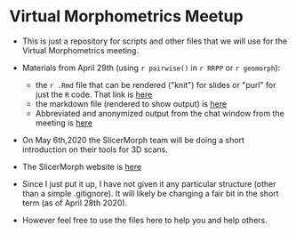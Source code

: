 # Virtual Morphometrics Meetup

- This is just a repository for scripts and other files that we will use for the Virtual Morphometrics meeting.

- Materials from April 29th (using `r pairwise()` in `r RRPP` or `r geomorph`):
    - the `r .Rmd`  file that can be rendered ("knit") for slides or "purl" for just the `R` code. That link is [here](./VirtualMorphMeet_April29_2020.Rmd)
    - the markdown file (rendered to show output) is [here](./VirtualMorphMeet_April29_2020.md)
    - Abbreviated and anonymized output from the chat window from the meeting is [here](April29_ZoomChatHighlights.txt)


- On May 6th,2020 the SlicerMorph team will be doing a short introduction on their tools for 3D scans.
- The SlicerMorph website is [here](https://slicermorph.github.io/)

- Since I just put it up, I have not given it any particular structure (other than a simple .gitignore). It will likely be changing a fair bit in the short term (as of April 28th 2020).

- However feel free to use the files here to help you and help others.
